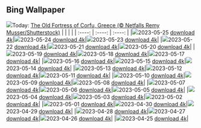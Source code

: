 ## Bing Wallpaper
![](./wallpaper/2023-05-25.jpg)Today: [The Old Fortress of Corfu, Greece (© Netfalls Remy Musser/Shutterstock)](./wallpaper/2023-05-25.jpg)
|      |      |      |
| :----: | :----: | :----: |
|![](./wallpaper/2023-05-25_sm.jpg)2023-05-25 [download 4k](./wallpaper/2023-05-25.jpg)|![](./wallpaper/2023-05-24_sm.jpg)2023-05-24 [download 4k](./wallpaper/2023-05-24.jpg)|![](./wallpaper/2023-05-23_sm.jpg)2023-05-23 [download 4k](./wallpaper/2023-05-23.jpg)|
|![](./wallpaper/2023-05-22_sm.jpg)2023-05-22 [download 4k](./wallpaper/2023-05-22.jpg)|![](./wallpaper/2023-05-21_sm.jpg)2023-05-21 [download 4k](./wallpaper/2023-05-21.jpg)|![](./wallpaper/2023-05-20_sm.jpg)2023-05-20 [download 4k](./wallpaper/2023-05-20.jpg)|
|![](./wallpaper/2023-05-19_sm.jpg)2023-05-19 [download 4k](./wallpaper/2023-05-19.jpg)|![](./wallpaper/2023-05-18_sm.jpg)2023-05-18 [download 4k](./wallpaper/2023-05-18.jpg)|![](./wallpaper/2023-05-17_sm.jpg)2023-05-17 [download 4k](./wallpaper/2023-05-17.jpg)|
|![](./wallpaper/2023-05-16_sm.jpg)2023-05-16 [download 4k](./wallpaper/2023-05-16.jpg)|![](./wallpaper/2023-05-15_sm.jpg)2023-05-15 [download 4k](./wallpaper/2023-05-15.jpg)|![](./wallpaper/2023-05-14_sm.jpg)2023-05-14 [download 4k](./wallpaper/2023-05-14.jpg)|
|![](./wallpaper/2023-05-13_sm.jpg)2023-05-13 [download 4k](./wallpaper/2023-05-13.jpg)|![](./wallpaper/2023-05-12_sm.jpg)2023-05-12 [download 4k](./wallpaper/2023-05-12.jpg)|![](./wallpaper/2023-05-11_sm.jpg)2023-05-11 [download 4k](./wallpaper/2023-05-11.jpg)|
|![](./wallpaper/2023-05-10_sm.jpg)2023-05-10 [download 4k](./wallpaper/2023-05-10.jpg)|![](./wallpaper/2023-05-09_sm.jpg)2023-05-09 [download 4k](./wallpaper/2023-05-09.jpg)|![](./wallpaper/2023-05-08_sm.jpg)2023-05-08 [download 4k](./wallpaper/2023-05-08.jpg)|
|![](./wallpaper/2023-05-07_sm.jpg)2023-05-07 [download 4k](./wallpaper/2023-05-07.jpg)|![](./wallpaper/2023-05-06_sm.jpg)2023-05-06 [download 4k](./wallpaper/2023-05-06.jpg)|![](./wallpaper/2023-05-05_sm.jpg)2023-05-05 [download 4k](./wallpaper/2023-05-05.jpg)|
|![](./wallpaper/2023-05-04_sm.jpg)2023-05-04 [download 4k](./wallpaper/2023-05-04.jpg)|![](./wallpaper/2023-05-03_sm.jpg)2023-05-03 [download 4k](./wallpaper/2023-05-03.jpg)|![](./wallpaper/2023-05-02_sm.jpg)2023-05-02 [download 4k](./wallpaper/2023-05-02.jpg)|
|![](./wallpaper/2023-05-01_sm.jpg)2023-05-01 [download 4k](./wallpaper/2023-05-01.jpg)|![](./wallpaper/2023-04-30_sm.jpg)2023-04-30 [download 4k](./wallpaper/2023-04-30.jpg)|![](./wallpaper/2023-04-29_sm.jpg)2023-04-29 [download 4k](./wallpaper/2023-04-29.jpg)|
|![](./wallpaper/2023-04-28_sm.jpg)2023-04-28 [download 4k](./wallpaper/2023-04-28.jpg)|![](./wallpaper/2023-04-27_sm.jpg)2023-04-27 [download 4k](./wallpaper/2023-04-27.jpg)|![](./wallpaper/2023-04-26_sm.jpg)2023-04-26 [download 4k](./wallpaper/2023-04-26.jpg)|
|![](./wallpaper/2023-04-25_sm.jpg)2023-04-25 [download 4k](./wallpaper/2023-04-25.jpg)|
